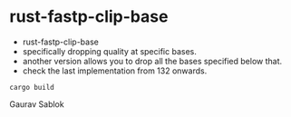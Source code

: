 # rust-fastp-clip-base
 - rust-fastp-clip-base
 - specifically dropping quality at specific bases. 
 - another version allows you to drop all the bases specified below that.
 - check the last implementation from 132 onwards. 

 ```
 cargo build 
 ```
 Gaurav Sablok
